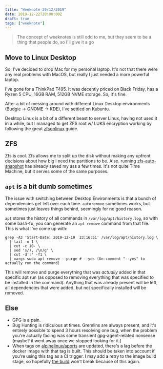 ```yaml
---
title: "Weeknote 20/12/2019"
date: 2019-12-22T20:00:00Z
draft: true
tags: ["weeknote"]
---
```


> The concept of weeknotes is still odd to me, but they seem to be a thing that people do, so I'll give it a go

## Move to Linux Desktop

So, I've decided to drop Mac for my personal laptop. It's not that there were any real problems with MacOS, but really I just needed a more powerful laptop.

I've gone for a ThinkPad T495. It was decently priced on Black Friday, has a Ryzen 5 CPU, 16GB RAM, 512GB NVME storage. So, it's fine.

After a bit of messing around with different Linux Desktop environments (Budgie -> GNOME -> KDE), I've settled on Kubuntu.

Desktop Linux is a bit of a different beast to server Linux, having not used it in a while, but I managed to get ZFS root w/ LUKS encryption working by following the great [zfsonlinux](https://github.com/zfsonlinux/zfs/wiki/Ubuntu-18.04-Root-on-ZFS) guide.

## ZFS

Zfs is cool. Zfs allows me to split up the disk without making any upfront decisions about how big I need the partitions to be. Also, running [zfs-auto-snapshot](https://github.com/zfsonlinux/zfs-auto-snapshot) has already saved my ass a few times. It's not quite Time Machine, but it serves some of the same purposes.

## `apt` is a bit dumb sometimes

The issue with switching between Desktop Environments is that a bunch of dependencies get left over each time. `autoremove` sometimes works, but sometimes just leaves things behind, seemingly for no good reason.

`apt` stores the history of all commands in `/var/log/apt/history.log`, so with some bash-fu, you can generate an `apt remove` command from that file. This is what I've come up with:

```shell script
grep -A3 'Start-Date: 2019-12-19  23:16:51' /var/log/apt/history.log \
  | tail -n 1 \
  | cut -c 10- \
  | sed 's/), /\n/g' \
  | cut -d':' -f1 \
  | xargs sudo apt remove --purge # --yes (Un-comment "--yes" to actually run the command)
```

This will remove and purge everything that was *actually* added in that specific apt run (as opposed to removing everything that was specified to be installed in the command). Anything that was already present will be left, all dependencies that were added, but not specifically installed will be removed.

## Else

* GPG is a pain.
* Bug Hunting is ridiculous at times. Gremlins are always present, and it's entirely possible to spend 3 hours resolving one bug, when the problem you're actually facing was some transient gpg-agent-related nonsense (maybe? it went away once we stopped looking for it.) 
* When tags on [alpinelinux/aports](https://github.com/alpinelinux/aports) are updated, there's a lag before the docker image with that tag is built. This should be taken into account if you're using this tag as a CI trigger. I may add a retry to the image build stage, so hopefully [the build](https://concourse.whitwell.dev/teams/main/pipelines/docker-xteve/jobs/Build/builds/60) won't break because of this again.
